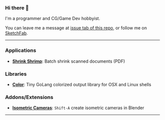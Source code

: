 ### Hi there 👋

I'm a programmer and CG/Game Dev hobbyist.

You can leave me a message at [issue tab of this repo](https://github.com/sudo-bcli/sudo-bcli/issues), or follow me on [SketchFab](https://sketchfab.com/benjamin-lee). 

----

### Applications

* [**Shrink Shrimp**](https://github.com/sudo-bcli/shrink-shrimp): Batch shrink scanned documents (PDF)

### Libraries

* [**Color**](https://github.com/sudo-bcli/color):  Tiny GoLang colorized output library for OSX and Linux shells


### Addons/Extensions

* [**Isometric Cameras**](https://github.com/sudo-bcli/isometric-cameras): `Shift-A` create isometric cameras in Blender

----
